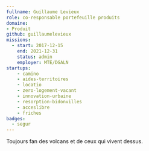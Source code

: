 ```yaml
---
fullname: Guillaume Levieux
role: co-responsable portefeuille produits
domaine: 
- Produit
github: guillaumelevieux
missions:
  - start: 2017-12-15
    end: 2021-12-31
    status: admin
    employer: MTE/DGALN
startups:
    - camino
    - aides-territoires
    - locatio
    - zero-logement-vacant
    - innovation-urbaine
    - resorption-bidonvilles
    - acceslibre
    - friches    
badges:
  - segur
---
```


Toujours fan des volcans et de ceux qui vivent dessus.
